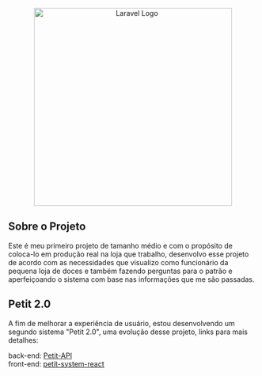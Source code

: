 <p align="center"><a href="https://laravel.com" target="_blank"><img src="https://raw.githubusercontent.com/laravel/art/master/logo-lockup/5%20SVG/2%20CMYK/1%20Full%20Color/laravel-logolockup-cmyk-red.svg" width="400" alt="Laravel Logo"></a></p>

## Sobre o Projeto

Este é meu primeiro projeto de tamanho médio e com o propósito de coloca-lo em produção real na loja que trabalho, 
desenvolvo esse projeto de acordo com as necessidades que visualizo como funcionário da pequena loja de doces e
também fazendo perguntas para o patrão e aperfeiçoando o sistema com base nas informações que me são passadas.

## Petit 2.0

A fim de melhorar a experiência de usuário, estou desenvolvendo um segundo sistema "Petit 2.0", uma evolução desse projeto, links para mais detalhes:

back-end: <a href="https://github.com/LuHenriSouza/Petit_API">Petit-API</a> <br/>
front-end: <a href="https://github.com/LuHenriSouza/petit-system-react">petit-system-react</a>
